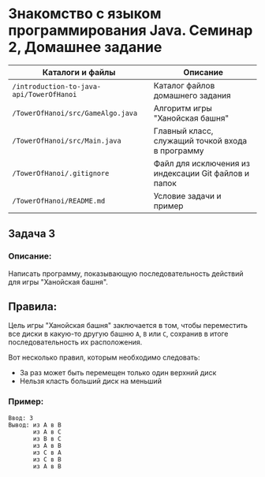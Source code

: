 # Знакомство с языком программирования Java. Семинар 2, Домашнее задание

Каталоги и файлы                         | Описание
-----------------------------------------|-----------------------------------------------------
`/introduction-to-java-api/TowerOfHanoi` | Каталог файлов домашнего задания
`/TowerOfHanoi/src/GameAlgo.java`        | Алгоритм игры "Ханойская башня"
`/TowerOfHanoi/src/Main.java`            | Главный класс, служащий точкой входа в программу
`/TowerOfHanoi/.gitignore`               | Файл для исключения из индексации Git файлов и папок
`/TowerOfHanoi/README.md`                | Условие задачи и пример

## Задача 3

### Описание:

Написать программу, показывающую последовательность действий для игры "Ханойская башня".

## Правила:

Цель игры "Ханойская башня" заключается в том, чтобы переместить все диски в какую-то другую башню `A`, `B` или `C`, сохранив в итоге последовательность их расположения.

Вот несколько правил, которым необходимо следовать:
- За раз может быть перемещен только один верхний диск
- Нельзя класть больший диск на меньший

### Пример:

```
Ввод: 3
Вывод: из A в B
       из A в C
       из B в C
       из A в B
       из C в A
       из C в B
       из A в B
```

